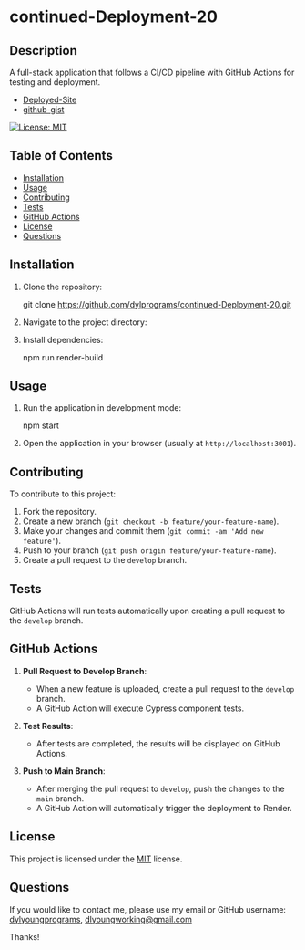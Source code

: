 # continued-Deployment-20

## Description

A full-stack application that follows a CI/CD pipeline with GitHub Actions for testing and deployment.

* [Deployed-Site](https://continued-deployment-20-web-service.onrender.com)
* [github-gist](https://gist.github.com/dylprograms/d944b46250830554afd9de18b0d08910)

[![License: MIT](https://img.shields.io/badge/License-MIT-yellow.svg)](https://opensource.org/licenses/MIT)

## Table of Contents
* [Installation](#Installation)
* [Usage](#Usage)
* [Contributing](#Contributing)
* [Tests](#Tests)
* [GitHub Actions](#GitHub-Actions)
* [License](#License)
* [Questions](#Questions)

## Installation

1. Clone the repository:

    git clone https://github.com/dylprograms/continued-Deployment-20.git


2. Navigate to the project directory:


3. Install dependencies:

    npm run render-build


## Usage

1. Run the application in development mode:

    npm start


2. Open the application in your browser (usually at `http://localhost:3001`).

## Contributing

To contribute to this project:
1. Fork the repository.
2. Create a new branch (`git checkout -b feature/your-feature-name`).
3. Make your changes and commit them (`git commit -am 'Add new feature'`).
4. Push to your branch (`git push origin feature/your-feature-name`).
5. Create a pull request to the `develop` branch.

## Tests

GitHub Actions will run tests automatically upon creating a pull request to the `develop` branch.

## GitHub Actions

1. **Pull Request to Develop Branch**: 
   - When a new feature is uploaded, create a pull request to the `develop` branch.
   - A GitHub Action will execute Cypress component tests.
   
2. **Test Results**: 
   - After tests are completed, the results will be displayed on GitHub Actions.

3. **Push to Main Branch**: 
   - After merging the pull request to `develop`, push the changes to the `main` branch.
   - A GitHub Action will automatically trigger the deployment to Render.

## License

This project is licensed under the [MIT](https://opensource.org/licenses/MIT) license.

## Questions

If you would like to contact me, please use my email or GitHub username: [dylyoungprograms](https://github.com/dylprograms), dlyoungworking@gmail.com 

Thanks!